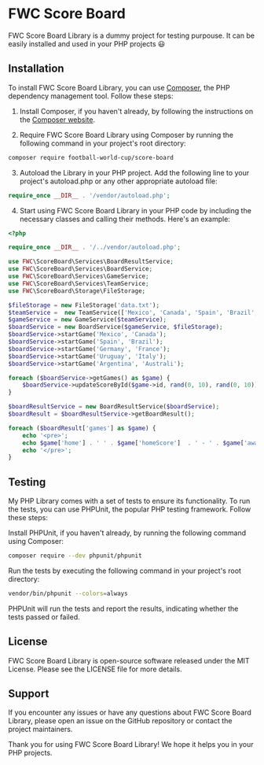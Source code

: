 # FWC Score Board

FWC Score Board Library is a dummy project for testing purpouse. It can be easily installed and used in your PHP projects :smiley:

## Installation

To install FWC Score Board Library, you can use [Composer](https://getcomposer.org/), the PHP dependency management tool. Follow these steps:

1. Install Composer, if you haven't already, by following the instructions on the [Composer website](https://getcomposer.org/download/).

2. Require FWC Score Board Library using Composer by running the following command in your project's root directory:

```bash
composer require football-world-cup/score-board
```

3. Autoload the Library in your PHP project. Add the following line to your project's autoload.php or any other appropriate autoload file:

```php
require_once __DIR__ . '/vendor/autoload.php';
```

4. Start using FWC Score Board Library in your PHP code by including the necessary classes and calling their methods. Here's an example:

```php
<?php

require_once __DIR__ . '/../vendor/autoload.php';

use FWC\ScoreBoard\Services\BoardResultService;
use FWC\ScoreBoard\Services\BoardService;
use FWC\ScoreBoard\Services\GameService;
use FWC\ScoreBoard\Services\TeamService;
use FWC\ScoreBoard\Storage\FileStorage;

$fileStorage = new FileStorage('data.txt');
$teamService =  new TeamService(['Mexico', 'Canada', 'Spain', 'Brazil', 'Germany', 'France', 'Uruguay', 'Italy', 'Argentina', 'Australi']);
$gameService = new GameService($teamService);
$boardService = new BoardService($gameService, $fileStorage);
$boardService->startGame('Mexico', 'Canada');
$boardService->startGame('Spain', 'Brazil');
$boardService->startGame('Germany', 'France');
$boardService->startGame('Uruguay', 'Italy');
$boardService->startGame('Argentina', 'Australi');

foreach ($boardService->getGames() as $game) {
    $boardService->updateScoreById($game->id, rand(0, 10), rand(0, 10));
}

$boardResultService = new BoardResultService($boardService);
$boardResult = $boardResultService->getBoardResult();

foreach ($boardResult['games'] as $game) {
    echo '<pre>';
    echo $game['home'] . ' ' . $game['homeScore']  . ' - ' . $game['away'] . ' ' . $game['awayScore'];
    echo '</pre>';
}
```

## Testing

My PHP Library comes with a set of tests to ensure its functionality. To run the tests, you can use PHPUnit, the popular PHP testing framework. Follow these steps:

Install PHPUnit, if you haven't already, by running the following command using Composer:

```bash
composer require --dev phpunit/phpunit
```

Run the tests by executing the following command in your project's root directory:

```bash
vendor/bin/phpunit --colors=always
```

PHPUnit will run the tests and report the results, indicating whether the tests passed or failed.

## License

FWC Score Board Library is open-source software released under the MIT License. Please see the LICENSE file for more details.

## Support

If you encounter any issues or have any questions about FWC Score Board Library, please open an issue on the GitHub repository or contact the project maintainers.

Thank you for using FWC Score Board Library! We hope it helps you in your PHP projects.
